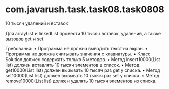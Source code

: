 # com.javarush.task.task08.task0808


10 тысяч удалений и вставок



Для arrayList и linkedList провести 10 тысяч вставок, удалений, а также вызовов get и set.

Требования:
•	Программа не должна выводить текст на экран.
•	Программа не должна считывать значения с клавиатуры.
•	Класс Solution должен содержать только 5 методов.
•	Метод insert10000(List list) должен вставлять 10 тысяч элементов в список.
•	Метод get10000(List list) должен вызывать 10 тысяч раз get у списка.
•	Метод set10000(List list) должен вызывать 10 тысяч раз set у списка.
•	Метод remove10000(List list) должен удалять 10 тысяч элементов из списка.
